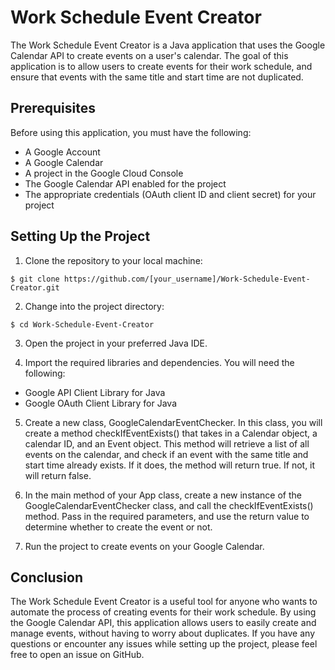 # Work Schedule Event Creator
The Work Schedule Event Creator is a Java application that uses the Google Calendar API to create events on a user's calendar. The goal of this application is to allow users to create events for their work schedule, and ensure that events with the same title and start time are not duplicated.

## Prerequisites
Before using this application, you must have the following:

- A Google Account
- A Google Calendar
- A project in the Google Cloud Console
- The Google Calendar API enabled for the project
- The appropriate credentials (OAuth client ID and client secret) for your project
## Setting Up the Project
1. Clone the repository to your local machine:
```
$ git clone https://github.com/[your_username]/Work-Schedule-Event-Creator.git
```
2. Change into the project directory:
```
$ cd Work-Schedule-Event-Creator
```
3. Open the project in your preferred Java IDE.

4. Import the required libraries and dependencies. You will need the following:

- Google API Client Library for Java
- Google OAuth Client Library for Java
5. Create a new class, GoogleCalendarEventChecker. In this class, you will create a method checkIfEventExists() that takes in a Calendar object, a calendar ID, and an Event object. This method will retrieve a list of all events on the calendar, and check if an event with the same title and start time already exists. If it does, the method will return true. If not, it will return false.

6. In the main method of your App class, create a new instance of the GoogleCalendarEventChecker class, and call the checkIfEventExists() method. Pass in the required parameters, and use the return value to determine whether to create the event or not.

7. Run the project to create events on your Google Calendar.

## Conclusion
The Work Schedule Event Creator is a useful tool for anyone who wants to automate the process of creating events for their work schedule. By using the Google Calendar API, this application allows users to easily create and manage events, without having to worry about duplicates. If you have any questions or encounter any issues while setting up the project, please feel free to open an issue on GitHub.
